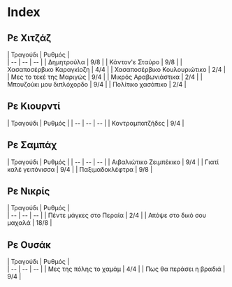 # Index

## Ρε Χιτζάζ

| Τραγούδι   | Ρυθμός |  
| -- | -- | -- |
| Δημητρούλα | 9/8    | 
| Κάντον'ε Σταύρο | 9/8 | 
| Χασαποσέρβικο Καραγκίοζη | 4/4 | 
| Χασαποσέρβικο Κουλουριώτικο | 2/4 | 
| Μες το τεκέ της Μαριγώς | 9/4 | 
| Μικρός Αραβωνιάστικα | 2/4 | 
| Μπουζούκι μου διπλόχορδο | 9/4 | 
| Πολίτικο χασάπικο | 2/4 | 


## Ρε Kιουρντί

| Τραγούδι   | Ρυθμός | 
| -- | -- | -- |
| Κοντραμπατζήδες | 9/4 | 

## Ρε Σαμπάχ

| Τραγούδι   | Ρυθμός | 
| -- | -- | -- |
| Αιβαλιώτικο Ζειμπέκικο | 9/4 | 
| Γιατί καλέ γειτόνισσα | 9/4 |
| Παξιμαδοκλέφτρα | 9/8 | 

## Ρε Νικρίς

| Τραγούδι   | Ρυθμός |  
| -- | -- | -- |
| Πέντε μάγκες στο Περαία | 2/4 | 
| Απόψε στο δικό σου μαχαλά | 18/8 |

## Ρε Ουσάκ

| Τραγούδι   | Ρυθμός |  
| -- | -- | -- |
| Μες της πόλης το χαμάμ | 4/4 |
| Πως θα περάσει η βραδιά | 9/4 | 
